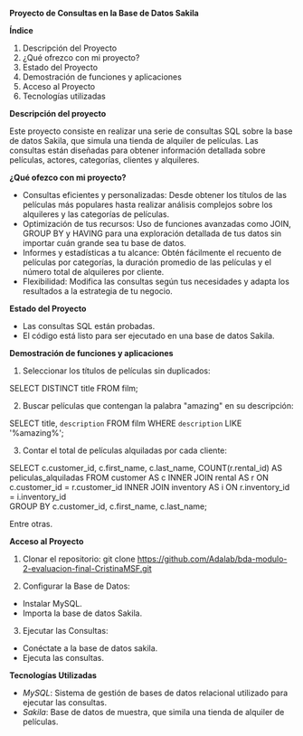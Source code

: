 **Proyecto de Consultas en la Base de Datos Sakila**

**Índice**

1. Descripción del Proyecto
2. ¿Qué ofrezco con mi proyecto?
3. Estado del Proyecto
4. Demostración de funciones y aplicaciones
5. Acceso al Proyecto
6. Tecnologías utilizadas



**Descripción del proyecto**

Este proyecto consiste en realizar una serie de consultas SQL sobre la base de datos Sakila, que simula una tienda de alquiler de películas. Las consultas están diseñadas para obtener información detallada sobre películas, actores, categorías, clientes y alquileres.


**¿Qué ofezco con mi proyecto?**

- Consultas eficientes y personalizadas: Desde obtener los títulos de las películas más populares hasta realizar análisis complejos sobre los alquileres y las categorías de películas.
- Optimización de tus recursos: Uso de funciones avanzadas como JOIN, GROUP BY y HAVING para una exploración detallada de tus datos sin importar cuán grande sea tu base de datos.
- Informes y estadísticas a tu alcance: Obtén fácilmente el recuento de películas por categorías, la duración promedio de las películas y el número total de alquileres por cliente.
- Flexibilidad: Modifica las consultas según tus necesidades y adapta los resultados a la estrategia de tu negocio.


**Estado del Proyecto**

- Las consultas SQL están probadas.
- El código está listo para ser ejecutado en una base de datos Sakila.


**Demostración de funciones y aplicaciones**

1. Seleccionar los títulos de películas sin duplicados:

SELECT DISTINCT title
    FROM film;

2. Buscar películas que contengan la palabra "amazing" en su descripción:

SELECT title, `description`
    FROM film
    WHERE `description` LIKE '%amazing%';

3. Contar el total de películas alquiladas por cada cliente:

SELECT c.customer_id, c.first_name, c.last_name, COUNT(r.rental_id) AS peliculas_alquiladas
    FROM customer AS c
    INNER JOIN rental AS r ON c.customer_id = r.customer_id
    INNER JOIN inventory AS i ON r.inventory_id = i.inventory_id  
    GROUP BY c.customer_id, c.first_name, c.last_name;

Entre otras.


**Acceso al Proyecto**

1. Clonar el repositorio: git clone https://github.com/Adalab/bda-modulo-2-evaluacion-final-CristinaMSF.git

2. Configurar la Base de Datos:

- Instalar MySQL.
- Importa la base de datos Sakila.

3. Ejecutar las Consultas:

- Conéctate a la base de datos sakila.
- Ejecuta las consultas.


**Tecnologías Utilizadas**

- _MySQL_: Sistema de gestión de bases de datos relacional utilizado para ejecutar las consultas.
- _Sakila_: Base de datos de muestra, que simila una tienda de alquiler de películas.















